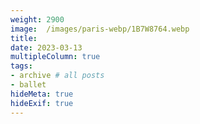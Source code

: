 ```yaml
---
weight: 2900
image:  /images/paris-webp/1B7W8764.webp
title:
date: 2023-03-13
multipleColumn: true
tags:
- archive # all posts
- ballet
hideMeta: true
hideExif: true
---
```

